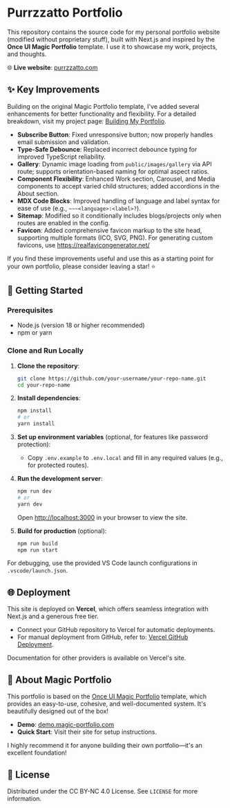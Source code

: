 # Purrzzatto Portfolio

This repository contains the source code for my personal portfolio website (modified without proprietary stuff), built with Next.js and inspired by the **Once UI Magic Portfolio** template. I use it to showcase my work, projects, and thoughts.

🌐 **Live website**: [purrzzatto.com](https://www.purrzzatto.com/)

## ✨ Key Improvements

Building on the original Magic Portfolio template, I've added several enhancements for better functionality and flexibility. For a detailed breakdown, visit my project page: [Building My Portfolio](https://www.purrzzatto.com/work/building-my-portfolio).

- **Subscribe Button**: Fixed unresponsive button; now properly handles email submission and validation.
- **Type-Safe Debounce**: Replaced incorrect debounce typing for improved TypeScript reliability.
- **Gallery**: Dynamic image loading from `public/images/gallery` via API route; supports orientation-based naming for optimal aspect ratios.
- **Component Flexibility**: Enhanced Work section, Carousel, and Media components to accept varied child structures; added accordions in the About section.
- **MDX Code Blocks**: Improved handling of language and label syntax for ease of use (e.g., `~~~<language>:<label>?`).
- **Sitemap**: Modified so it conditionally includes blogs/projects only when routes are enabled in the config.
- **Favicon**: Added comprehensive favicon markup to the site head, supporting multiple formats (ICO, SVG, PNG). For generating custom favicons, use https://realfavicongenerator.net/

If you find these improvements useful and use this as a starting point for your own portfolio, please consider leaving a star! ⭐

## 🚀 Getting Started

### Prerequisites
- Node.js (version 18 or higher recommended)
- npm or yarn

### Clone and Run Locally

1. **Clone the repository**:
   ```bash
   git clone https://github.com/your-username/your-repo-name.git
   cd your-repo-name
   ```

2. **Install dependencies**:
   ```bash
   npm install
   # or
   yarn install
   ```

3. **Set up environment variables** (optional, for features like password protection):
   - Copy `.env.example` to `.env.local` and fill in any required values (e.g., for protected routes).

4. **Run the development server**:
   ```bash
   npm run dev
   # or
   yarn dev
   ```
   Open [http://localhost:3000](http://localhost:3000) in your browser to view the site.

5. **Build for production** (optional):
   ```bash
   npm run build
   npm run start
   ```

For debugging, use the provided VS Code launch configurations in `.vscode/launch.json`.

## 🌐 Deployment

This site is deployed on **Vercel**, which offers seamless integration with Next.js and a generous free tier.

- Connect your GitHub repository to Vercel for automatic deployments.
- For manual deployment from GitHub, refer to: [Vercel GitHub Deployment](https://vercel.com/docs/git).

Documentation for other providers is available on Vercel's site.

## 📖 About Magic Portfolio

This portfolio is based on the [Once UI Magic Portfolio](https://once-ui.com/products/magic-portfolio) template, which provides an easy-to-use, cohesive, and well-documented system. It's beautifully designed out of the box!

- **Demo**: [demo.magic-portfolio.com](https://demo.magic-portfolio.com)
- **Quick Start**: Visit their site for setup instructions.

I highly recommend it for anyone building their own portfolio—it's an excellent foundation!

## 📄 License

Distributed under the CC BY-NC 4.0 License. See `LICENSE` for more information.